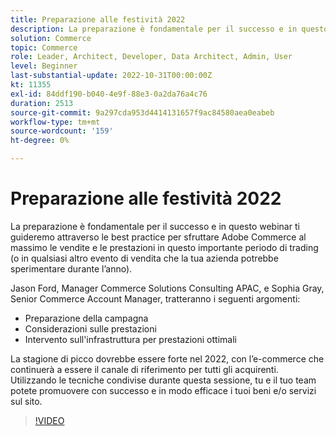 ```yaml
---
title: Preparazione alle festività 2022
description: La preparazione è fondamentale per il successo e in questo webinar ti illustreremo le best practice per sfruttare Adobe Commerce al massimo per massimizzare le vendite e le prestazioni in questo importante periodo di trading.
solution: Commerce
topic: Commerce
role: Leader, Architect, Developer, Data Architect, Admin, User
level: Beginner
last-substantial-update: 2022-10-31T00:00:00Z
kt: 11355
exl-id: 84ddf190-b040-4e9f-88e3-0a2da76a4c76
duration: 2513
source-git-commit: 9a297cda953d4414131657f9ac84580aea0eabeb
workflow-type: tm+mt
source-wordcount: '159'
ht-degree: 0%

---
```


# Preparazione alle festività 2022

La preparazione è fondamentale per il successo e in questo webinar ti guideremo attraverso le best practice per sfruttare Adobe Commerce al massimo le vendite e le prestazioni in questo importante periodo di trading (o in qualsiasi altro evento di vendita che la tua azienda potrebbe sperimentare durante l’anno).

Jason Ford, Manager Commerce Solutions Consulting APAC, e Sophia Gray, Senior Commerce Account Manager, tratteranno i seguenti argomenti:

* Preparazione della campagna
* Considerazioni sulle prestazioni
* Intervento sull&#39;infrastruttura per prestazioni ottimali

La stagione di picco dovrebbe essere forte nel 2022, con l’e-commerce che continuerà a essere il canale di riferimento per tutti gli acquirenti. Utilizzando le tecniche condivise durante questa sessione, tu e il tuo team potete promuovere con successo e in modo efficace i tuoi beni e/o servizi sul sito.

>[!VIDEO](https://video.tv.adobe.com/v/3410542/?quality=12&learn=on)
